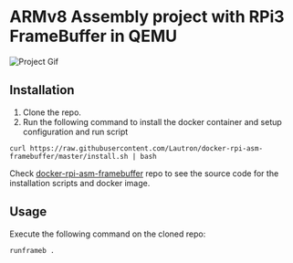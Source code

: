# ARMv8 Assembly project with RPi3 FrameBuffer in QEMU
![Project Gif](./sprites/project.gif)

## Installation
1. Clone the repo.
2. Run the following command to install the docker container and setup configuration and run script
```
curl https://raw.githubusercontent.com/Lautron/docker-rpi-asm-framebuffer/master/install.sh | bash
```

Check [docker-rpi-asm-framebuffer](https://github.com/Lautron/docker-rpi-asm-framebuffer/blob/599889aeca0df460f2e9f683c2fb8ddb16771541/install.sh) repo to see the source code for the installation scripts and docker image.

## Usage
Execute the following command on the cloned repo:
```
runframeb .
```
